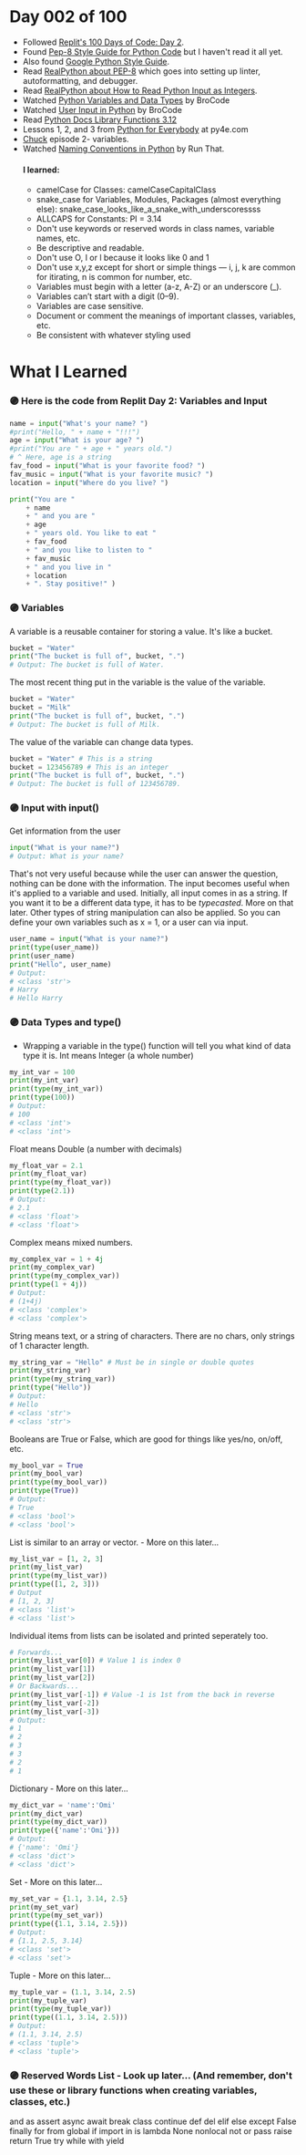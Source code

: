 # Day 002 of 100
* Followed [Replit's 100 Days of Code: Day 2](https://replit.com/@omicreative/day2100-days).
* Found [Pep-8 Style Guide for Python Code](https://peps.python.org/pep-0008/) but I haven't read it all yet.
* Also found [Google Python Style Guide](https://google.github.io/styleguide/pyguide.html).
* Read [RealPython about PEP-8](https://realpython.com/python-pep8/#when-to-ignore-pep-8) which goes into setting up linter, autoformatting, and debugger.
* Read [RealPython about How to Read Python Input as Integers](https://realpython.com/python-input-integer/).
* Watched [Python Variables and Data Types](https://www.youtube.com/watch?v=LKFrQXaoSMQ) by BroCode
* Watched [User Input in Python](https://www.youtube.com/watch?v=nMCOB8KElwo) by BroCode
* Read [Python Docs Library Functions 3.12](https://docs.python.org/3.12/library/functions.html)
* Lessons 1, 2, and 3 from [Python for Everybody](https://www.py4e.com/lessons) at py4e.com
* [Chuck](https://www.youtube.com/watch?v=IXr0-J5XXMA) episode 2- variables.
* Watched [Naming Conventions in Python](https://www.youtube.com/watch?v=uW9j_3FpSzc) by Run That.
    #### I learned:
    * camelCase for Classes: camelCaseCapitalClass
    * snake_case for Variables, Modules, Packages (almost everything else): snake_case_looks_like_a_snake_with_underscoressss
    * ALLCAPS for Constants: PI = 3.14
    * Don't use keywords or reserved words in class names, variable names, etc.
    * Be descriptive and readable.
    * Don't use O, I or l because it looks like 0 and 1
    * Don't use x,y,z except for short or simple things — i, j, k are common for itirating, n is common for number, etc.
    * Variables must begin with a letter (a-z, A-Z) or an underscore (_).
    * Variables can’t start with a digit (0–9).
    * Variables are case sensitive.
    * Document or comment the meanings of important classes, variables, etc.
    * Be consistent with whatever styling used
 
# What I Learned
### 🟣 Here is the code from Replit Day 2: Variables and Input
  ```python
  name = input("What's your name? ")
  #print("Hello, " + name + "!!!")
  age = input("What is your age? ")
  #print("You are " + age + " years old.")
  # ^ Here, age is a string
  fav_food = input("What is your favorite food? ")
  fav_music = input("What is your favorite music? ")
  location = input("Where do you live? ")

  print("You are " 
      + name 
      + " and you are " 
      + age 
      + " years old. You like to eat " 
      + fav_food 
      + " and you like to listen to " 
      + fav_music 
      + " and you live in " 
      + location 
      + ". Stay positive!" )
  ```
### 🟣 Variables
A variable is a reusable container for storing a value. It's like a bucket.
```python
bucket = "Water"
print("The bucket is full of", bucket, ".")
# Output: The bucket is full of Water.
```
The most recent thing put in the variable is the value of the variable.
```python
bucket = "Water"
bucket = "Milk"
print("The bucket is full of", bucket, ".")
# Output: The bucket is full of Milk.
```
The value of the variable can change data types.
```python
bucket = "Water" # This is a string
bucket = 123456789 # This is an integer
print("The bucket is full of", bucket, ".")
# Output: The bucket is full of 123456789.
```
### 🟣 Input with input()
Get information from the user
```python
input("What is your name?")
# Output: What is your name?
```
That's not very useful because while the user can answer the question, nothing can be done with the information. The input becomes useful when it's applied to a variable and used. Initially, all input comes in as a string. If you want it to be a different data type, it has to be _typecasted_. More on that later. Other types of string manipulation can also be applied. So you can define your own variables such as x = 1, or a user can via input.
```python
user_name = input("What is your name?")
print(type(user_name))
print(user_name)
print("Hello", user_name)
# Output:
# <class 'str'>
# Harry
# Hello Harry
```
### 🟣 Data Types and type()
* Wrapping a variable in the type() function will tell you what kind of data type it is.
Int means Integer (a whole number)
```python
my_int_var = 100
print(my_int_var)
print(type(my_int_var))
print(type(100))
# Output:
# 100
# <class 'int'>
# <class 'int'>
```
Float means Double (a number with decimals)
```python
my_float_var = 2.1
print(my_float_var)
print(type(my_float_var))
print(type(2.1))
# Output:
# 2.1
# <class 'float'>
# <class 'float'>
```
Complex means mixed numbers.
```python
my_complex_var = 1 + 4j
print(my_complex_var)
print(type(my_complex_var))
print(type(1 + 4j))
# Output:
# (1+4j)
# <class 'complex'>
# <class 'complex'>
```
String means text, or a string of characters. There are no chars, only strings of 1 character length.
```python
my_string_var = "Hello" # Must be in single or double quotes
print(my_string_var)
print(type(my_string_var))
print(type("Hello"))
# Output:
# Hello
# <class 'str'>
# <class 'str'>
```
Booleans are True or False, which are good for things like yes/no, on/off, etc.
```python
my_bool_var = True
print(my_bool_var)
print(type(my_bool_var))
print(type(True))
# Output:
# True
# <class 'bool'>
# <class 'bool'>
```
List is similar to an array or vector. - More on this later...
```python
my_list_var = [1, 2, 3]
print(my_list_var)
print(type(my_list_var))
print(type([1, 2, 3]))
# Output
# [1, 2, 3]
# <class 'list'>
# <class 'list'>
```
Individual items from lists can be isolated and printed seperately too.
```python
# Forwards...
print(my_list_var[0]) # Value 1 is index 0
print(my_list_var[1])
print(my_list_var[2])
# Or Backwards...
print(my_list_var[-1]) # Value -1 is 1st from the back in reverse
print(my_list_var[-2])
print(my_list_var[-3])
# Output:
# 1
# 2
# 3
# 3
# 2
# 1
```
Dictionary - More on this later...
```python
my_dict_var = 'name':'Omi'
print(my_dict_var)
print(type(my_dict_var))
print(type({'name':'Omi'}))
# Output:
# {'name': 'Omi'}
# <class 'dict'>
# <class 'dict'>
```
Set - More on this later...
```python
my_set_var = {1.1, 3.14, 2.5}
print(my_set_var)
print(type(my_set_var))
print(type({1.1, 3.14, 2.5}))
# Output:
# {1.1, 2.5, 3.14}
# <class 'set'>
# <class 'set'>
```
Tuple - More on this later...
```python
my_tuple_var = (1.1, 3.14, 2.5)
print(my_tuple_var)
print(type(my_tuple_var))
print(type((1.1, 3.14, 2.5)))
# Output:
# (1.1, 3.14, 2.5)
# <class 'tuple'>
# <class 'tuple'>
```
### 🟣 Reserved Words List - Look up later... (And remember, don't use these or library functions when creating variables, classes, etc.)
and
as
assert
async
await
break
class
continue
def
del
elif
else
except
False
finally
for
from
global
if
import
in
is
lambda
None
nonlocal
not
or
pass
raise
return
True
try
while
with
yield
